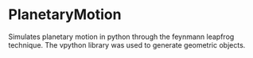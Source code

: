 # PlanetaryMotion
Simulates planetary motion in python through the feynmann leapfrog technique. The vpython library was used to generate geometric objects.
